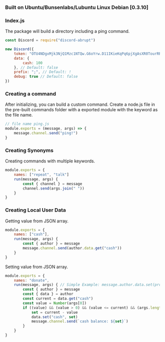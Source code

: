 ### Built on Ubuntu/Bunsenlabs/Lubuntu Linux Debian [0.3.10]
### Index.js
The package will build a directory including a ping command.
```js
const Discord = require("discord-abrupt")

new Discord({
    token: "OTU4NDgxMjk3NjQ1Mzc1NTQw.G6oYrw.D11IKieKqPq6pjXgAsXR0TourRRKyBdht-0E0k", // replace with bot token
    data: {
        cash: 100
    }, // Default: false
    prefix: ";", // Default: !
    debug: true // Default: false
})
```
### Creating a command
After initializing, you can build a custom command.
Create a node.js file in the pre-built commands folder with a exported module with the keyword as the file name.
```js
// file name ping.js
module.exports = (message, args) => {
    message.channel.send("ping!")
}
```
### Creating Synonyms
Creating commands with multiple keywords.
```js
module.exports = {
    names: ["repeat", "talk"]
    run(message, args) {
        const { channel } = message
        channel.send(args.join(" "))
    }
}
```
### Creating Local User Data
Getting value from JSON array.
```js
module.exports = {
    names: ["cash"],
    run(message, args) {
        const { author } = message
        message.channel.send(author.data.get("cash"))
    }
}
```
Setting value from JSON array.
```js
module.exports = {
    names: "donate",
    run(message, args) { // Simple Example: message.author.data.set(property, value)
        const { author } = message
        const { data } = author
        const current = data.get("cash")
        const value = Number(args[0]) 
        if ((value) && (value > 0) && (value <= current) && (args.length == 1)) {
            set = current - value
            data.set("cash", set)
            message.channel.send(`cash balance: ${set}`)
        }
    }
}
```